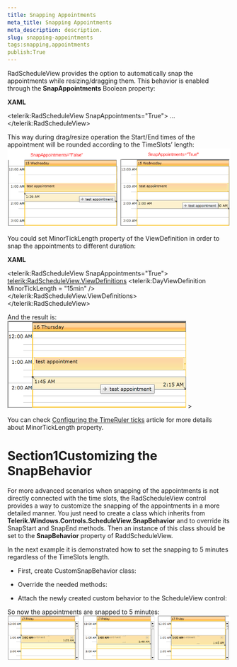 ```yaml
---
title: Snapping Appointments
meta_title: Snapping Appointments
meta_description: description.
slug: snapping-appointments
tags:snapping,appointments
publish:True
---
```



RadScheduleView provides the option to automatically snap the appointments while resizing/dragging them. This behavior is enabled through the __SnapAppointments__ Boolean property:


 __XAML__
    	


<telerik:RadScheduleView SnapAppointments="True">
...
</telerik:RadScheduleView>



This way during drag/resize operation the Start/End times of the appointment will be rounded according to the TimeSlots’ length:![radscheduleview snapappointments 1](images/radscheduleview_snapappointments_1.png)

You could set MinorTickLength property of the ViewDefinition in order to snap the appointments to different duration:
     


 __XAML__
    	


<telerik:RadScheduleView SnapAppointments="True">		
	<telerik:RadScheduleView.ViewDefinitions>
		<telerik:DayViewDefinition MinorTickLength = "15min" />		
	</telerik:RadScheduleView.ViewDefinitions>	
</telerik:RadScheduleView>



And the result is:![radscheduleview snapappointments 2](images/radscheduleview_snapappointments_2.png)	>

You can check [Configuring the TimeRuler ticks]({{slug:configuring-the-timeruler-ticks}}) article for more details about MinorTickLength property.

# Section1Customizing the SnapBehavior

For more advanced scenarios when snapping of the appointments is not directly connected with the time slots, the RadScheduleView control provides a way to customize the snapping of the appointments in a more detailed manner. 
        You just need to create a class which inherits from __Telerik.Windows.Controls.ScheduleView.SnapBehavior__ and to override its SnapStart and SnapEnd methods.
        Then an instance of this class should be set to the __SnapBehavior__ property of RaddScheduleView.

In the next example it is demonstrated how to set the snapping to 5 minutes regardless of the TimeSlots length.

* First, create CustomSnapBehavior class:

* Override the needed methods:

* Attach the newly created custom behavior to the ScheduleView control:

So now the appointments are snapped to 5 minutes:![radscheduleview snapappointments 3](images/radscheduleview_snapappointments_3.png)
